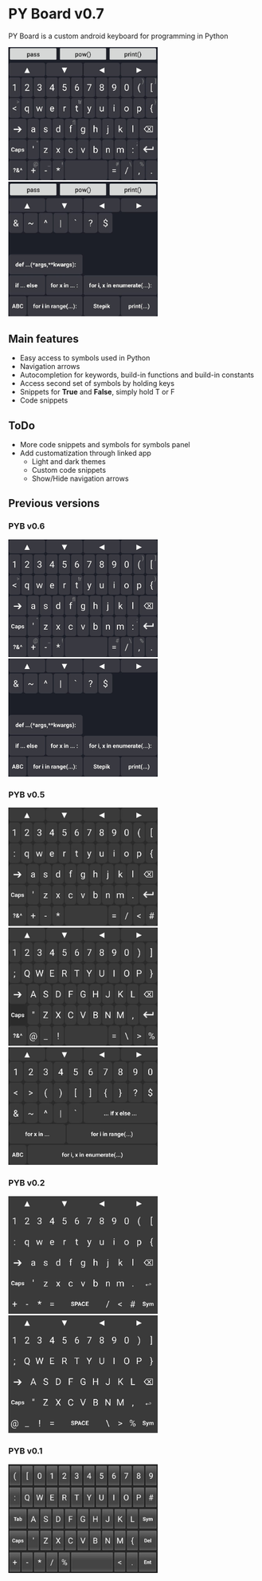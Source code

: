 
# PY Board v0.7

PY Board is a custom android keyboard for programming in Python

<img src="readme_res/PyBoard07.jpg" width="300"> <img src="readme_res/PyBoard07_Sym.jpg" width="300">

## Main features ##
* Easy access to symbols used in Python
* Navigation arrows
* Autocompletion for keywords, build-in functions and build-in constants
* Access second set of symbols by holding keys
* Snippets for __True__ and __False__, simply hold T or F 
* Code snippets

## ToDo ##
* More code snippets and symbols for symbols panel
* Add customatization through linked app
  * Light and dark themes
  * Custom code snippets
  * Show/Hide navigation arrows

## Previous versions ##

### PYB v0.6 ###

<img src="readme_res/PyBoard06.jpg" width="300"> <img src="readme_res/PyBoard06_Sym.jpg" width="300">

### PYB v0.5 ###

<img src="readme_res/PyBoard05_Main.jpg" width="300"> <img src="readme_res/PyBoard05_Caps.jpg" width="300">
<img src="readme_res/PyBoard_Syms.jpg" width="300">

### PYB v0.2 ###
<img src="readme_res/PyBoard02_main.jpg" width="300">   <img src="readme_res/PyBoard02_caps.jpg" width="300">

### PYB v0.1 ###
<img src="readme_res/PyBoard01.jpg" width="300">
